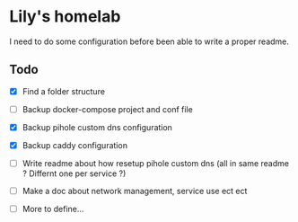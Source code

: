 # Lily's homelab

I need to do some configuration before been able to write a proper readme.

## Todo
 - [x] Find a folder structure
 - [ ] Backup docker-compose project and conf file
 - [x] Backup pihole custom dns configuration
 - [x] Backup caddy configuration
 - [ ] Write readme about how resetup pihole custom dns (all in same readme ? Differnt one per service ?)
 - [ ] Make a doc about network management, service use ect ect
 - [ ] More to define...  
  